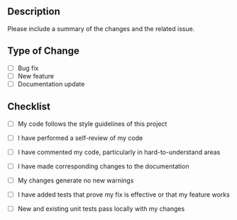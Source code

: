 ## Description
Please include a summary of the changes and the related issue.

## Type of Change
- [ ] Bug fix  
- [ ] New feature  
- [ ] Documentation update  

## Checklist
- [ ] My code follows the style guidelines of this project  
- [ ] I have performed a self-review of my code  
- [ ] I have commented my code, particularly in hard-to-understand areas  
- [ ] I have made corresponding changes to the documentation  
- [ ] My changes generate no new warnings  
- [ ] I have added tests that prove my fix is effective or that my feature works  
- [ ] New and existing unit tests pass locally with my changes  

